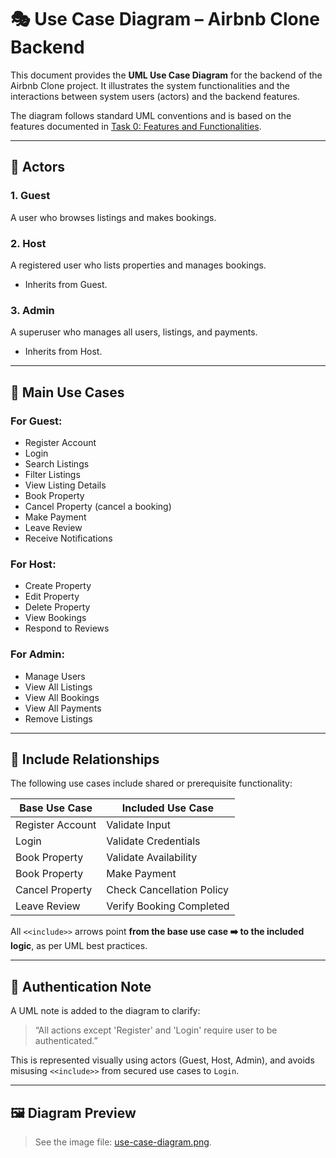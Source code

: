 # 🎭 Use Case Diagram – Airbnb Clone Backend

This document provides the **UML Use Case Diagram** for the backend of the Airbnb Clone project. It illustrates the system functionalities and the interactions between system users (actors) and the backend features.

The diagram follows standard UML conventions and is based on the features documented in [Task 0: Features and Functionalities](../features-and-functionalities/README.md).

---

## 👥 Actors

### 1. **Guest**
A user who browses listings and makes bookings.

### 2. **Host**
A registered user who lists properties and manages bookings.
- Inherits from Guest.

### 3. **Admin**
A superuser who manages all users, listings, and payments.
- Inherits from Host.

---

## 🎯 Main Use Cases

### For **Guest**:
- Register Account
- Login
- Search Listings
- Filter Listings
- View Listing Details
- Book Property
- Cancel Property (cancel a booking)
- Make Payment
- Leave Review
- Receive Notifications

### For **Host**:
- Create Property
- Edit Property
- Delete Property
- View Bookings
- Respond to Reviews

### For **Admin**:
- Manage Users
- View All Listings
- View All Bookings
- View All Payments
- Remove Listings

---

## 🔁 Include Relationships

The following use cases include shared or prerequisite functionality:

| Base Use Case       | Included Use Case         |
|---------------------|---------------------------|
| Register Account     | Validate Input            |
| Login                | Validate Credentials      |
| Book Property        | Validate Availability     |
| Book Property        | Make Payment              |
| Cancel Property      | Check Cancellation Policy |
| Leave Review         | Verify Booking Completed  |

All `<<include>>` arrows point **from the base use case ➡️ to the included logic**, as per UML best practices.

---

## 🔐 Authentication Note

A UML note is added to the diagram to clarify:

> “All actions except 'Register' and 'Login' require user to be authenticated.”

This is represented visually using actors (Guest, Host, Admin), and avoids misusing `<<include>>` from secured use cases to `Login`.

---

## 🖼️ Diagram Preview

> See the image file: [use-case-diagram.png](./use-case-diagram.png).